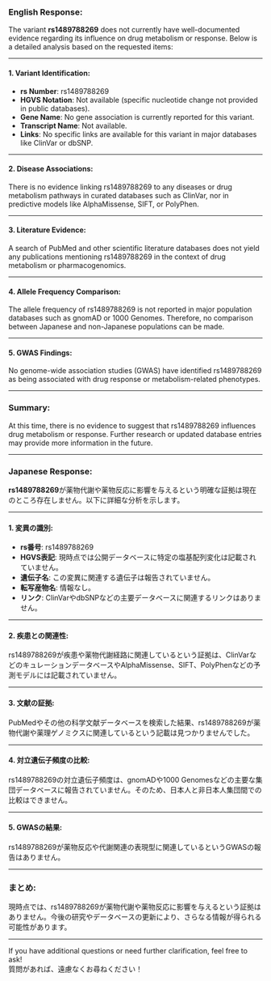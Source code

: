 ### English Response:

The variant **rs1489788269** does not currently have well-documented evidence regarding its influence on drug metabolism or response. Below is a detailed analysis based on the requested items:

---

#### 1. Variant Identification:
- **rs Number**: rs1489788269
- **HGVS Notation**: Not available (specific nucleotide change not provided in public databases).
- **Gene Name**: No gene association is currently reported for this variant.
- **Transcript Name**: Not available.
- **Links**: No specific links are available for this variant in major databases like ClinVar or dbSNP.

---

#### 2. Disease Associations:
There is no evidence linking rs1489788269 to any diseases or drug metabolism pathways in curated databases such as ClinVar, nor in predictive models like AlphaMissense, SIFT, or PolyPhen.

---

#### 3. Literature Evidence:
A search of PubMed and other scientific literature databases does not yield any publications mentioning rs1489788269 in the context of drug metabolism or pharmacogenomics.

---

#### 4. Allele Frequency Comparison:
The allele frequency of rs1489788269 is not reported in major population databases such as gnomAD or 1000 Genomes. Therefore, no comparison between Japanese and non-Japanese populations can be made.

---

#### 5. GWAS Findings:
No genome-wide association studies (GWAS) have identified rs1489788269 as being associated with drug response or metabolism-related phenotypes.

---

### Summary:
At this time, there is no evidence to suggest that rs1489788269 influences drug metabolism or response. Further research or updated database entries may provide more information in the future.

---

### Japanese Response:

**rs1489788269**が薬物代謝や薬物反応に影響を与えるという明確な証拠は現在のところ存在しません。以下に詳細な分析を示します。

---

#### 1. 変異の識別:
- **rs番号**: rs1489788269
- **HGVS表記**: 現時点では公開データベースに特定の塩基配列変化は記載されていません。
- **遺伝子名**: この変異に関連する遺伝子は報告されていません。
- **転写産物名**: 情報なし。
- **リンク**: ClinVarやdbSNPなどの主要データベースに関連するリンクはありません。

---

#### 2. 疾患との関連性:
rs1489788269が疾患や薬物代謝経路に関連しているという証拠は、ClinVarなどのキュレーションデータベースやAlphaMissense、SIFT、PolyPhenなどの予測モデルには記載されていません。

---

#### 3. 文献の証拠:
PubMedやその他の科学文献データベースを検索した結果、rs1489788269が薬物代謝や薬理ゲノミクスに関連しているという記載は見つかりませんでした。

---

#### 4. 対立遺伝子頻度の比較:
rs1489788269の対立遺伝子頻度は、gnomADや1000 Genomesなどの主要な集団データベースに報告されていません。そのため、日本人と非日本人集団間での比較はできません。

---

#### 5. GWASの結果:
rs1489788269が薬物反応や代謝関連の表現型に関連しているというGWASの報告はありません。

---

### まとめ:
現時点では、rs1489788269が薬物代謝や薬物反応に影響を与えるという証拠はありません。今後の研究やデータベースの更新により、さらなる情報が得られる可能性があります。

---

If you have additional questions or need further clarification, feel free to ask!  
質問があれば、遠慮なくお尋ねください！